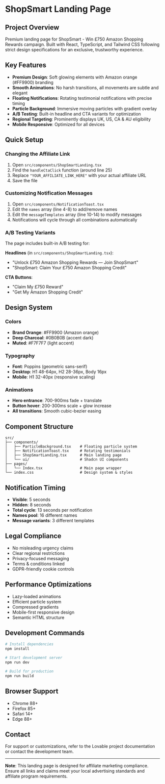 # ShopSmart Landing Page

## Project Overview
Premium landing page for ShopSmart - Win £750 Amazon Shopping Rewards campaign. Built with React, TypeScript, and Tailwind CSS following strict design specifications for an exclusive, trustworthy experience.

## Key Features
- **Premium Design**: Soft glowing elements with Amazon orange (#FF9900) branding
- **Smooth Animations**: No harsh transitions, all movements are subtle and elegant
- **Floating Notifications**: Rotating testimonial notifications with precise timing
- **Particle Background**: Immersive moving particles with gradient overlay
- **A/B Testing**: Built-in headline and CTA variants for optimization
- **Regional Targeting**: Prominently displays UK, US, CA & AU eligibility
- **Mobile Responsive**: Optimized for all devices

## Quick Setup

### Changing the Affiliate Link
1. Open `src/components/ShopSmartLanding.tsx`
2. Find the `handleCtaClick` function (around line 25)
3. Replace `"YOUR_AFFILIATE_LINK_HERE"` with your actual affiliate URL
4. Save the file

### Customizing Notification Messages
1. Open `src/components/NotificationToast.tsx`
2. Edit the `names` array (line 4-8) to add/remove names
3. Edit the `messageTemplates` array (line 10-14) to modify messages
4. Notifications will cycle through all combinations automatically

### A/B Testing Variants
The page includes built-in A/B testing for:

**Headlines** (in `src/components/ShopSmartLanding.tsx`):
- "Unlock £750 Amazon Shopping Rewards — Join ShopSmart"
- "ShopSmart: Claim Your £750 Amazon Shopping Credit"

**CTA Buttons**:
- "Claim My £750 Reward"
- "Get My Amazon Shopping Credit"

## Design System

### Colors
- **Brand Orange**: #FF9900 (Amazon orange)
- **Deep Charcoal**: #0B0B0B (accent dark)
- **Muted**: #F7F7F7 (light accent)

### Typography
- **Font**: Poppins (geometric sans-serif)
- **Desktop**: H1 48-64px, H2 28-36px, Body 16px
- **Mobile**: H1 32-40px (responsive scaling)

### Animations
- **Hero entrance**: 700-900ms fade + translate
- **Button hover**: 200-300ms scale + glow increase
- **All transitions**: Smooth cubic-bezier easing

## Component Structure

```
src/
├── components/
│   ├── ParticleBackground.tsx    # Floating particle system
│   ├── NotificationToast.tsx     # Rotating testimonials
│   ├── ShopSmartLanding.tsx      # Main landing page
│   └── ui/                       # Shadcn UI components
├── pages/
│   └── Index.tsx                 # Main page wrapper
└── index.css                     # Design system & styles
```

## Notification Timing
- **Visible**: 5 seconds
- **Hidden**: 8 seconds
- **Total cycle**: 13 seconds per notification
- **Names pool**: 16 different names
- **Message variants**: 3 different templates

## Legal Compliance
- No misleading urgency claims
- Clear regional restrictions
- Privacy-focused messaging
- Terms & conditions linked
- GDPR-friendly cookie controls

## Performance Optimizations
- Lazy-loaded animations
- Efficient particle system
- Compressed gradients
- Mobile-first responsive design
- Semantic HTML structure

## Development Commands
```bash
# Install dependencies
npm install

# Start development server
npm run dev

# Build for production
npm run build
```

## Browser Support
- Chrome 88+
- Firefox 85+
- Safari 14+
- Edge 88+

## Contact
For support or customizations, refer to the Lovable project documentation or contact the development team.

---
**Note**: This landing page is designed for affiliate marketing compliance. Ensure all links and claims meet your local advertising standards and affiliate program requirements.